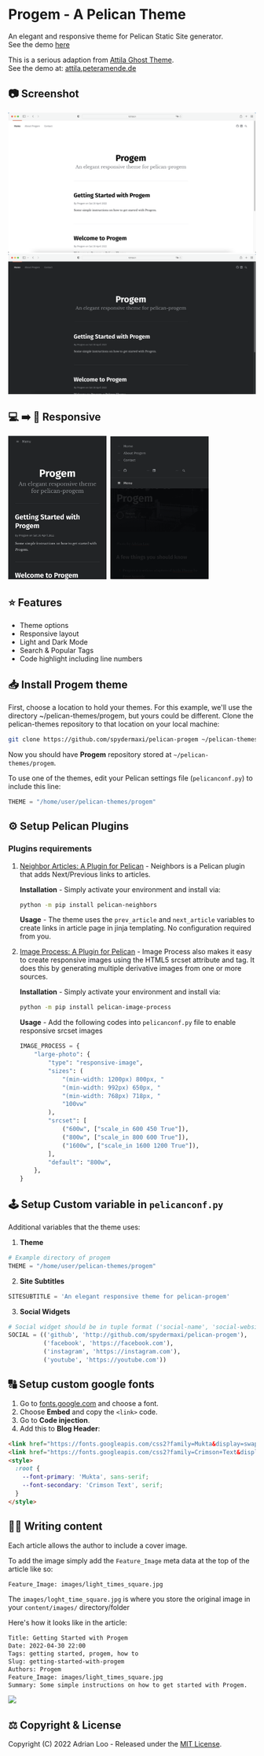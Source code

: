# Progem - A Pelican Theme

An elegant and responsive theme for Pelican Static Site generator.
<br>See the demo [here](https://spydermaxi.github.io/pelican-progem/)

This is a serious adaption from [Attila Ghost Theme](https://github.com/zutrinken/attila).
<br>See the demo at: [attila.peteramende.de](https://attila.peteramende.de/)

## 📷 Screenshot

<img src="https://raw.githubusercontent.com/spydermaxi/pelican-progem/main/screenshots/Progem_light.png" />

<img src="https://raw.githubusercontent.com/spydermaxi/pelican-progem/main/screenshots/Progem_dark.png" />

## 💻 ➡️ 📱 Responsive

<img src="https://raw.githubusercontent.com/spydermaxi/pelican-progem/main/screenshots/responsive_dark.png" width="200px"/>&nbsp;&nbsp;<img src="https://raw.githubusercontent.com/spydermaxi/pelican-progem/main/screenshots/Responsive_menu.png" width="200px"/>

## ⭐️ Features

* Theme options
* Responsive layout
* Light and Dark Mode
* Search & Popular Tags
* Code highlight including line numbers

## 📥 Install Progem theme

First, choose a location to hold your themes. For this example, we'll use the directory ~/pelican-themes/progem, but yours could be different. Clone the pelican-themes repository to that location on your local machine:

```bash
git clone https://github.com/spydermaxi/pelican-progem ~/pelican-themes/progem
```

Now you should have **Progem** repository stored at ``~/pelican-themes/progem``.

To use one of the themes, edit your Pelican settings file (``pelicanconf.py``) to include this line:

```python
THEME = "/home/user/pelican-themes/progem"
```


## ⚙️ Setup Pelican Plugins

### Plugins requirements

1. [Neighbor Articles: A Plugin for Pelican](https://github.com/pelican-plugins/neighbors) - Neighbors is a Pelican plugin that adds Next/Previous links to articles.

    **Installation** - Simply activate your environment and install via:
    ```bash
    python -m pip install pelican-neighbors
    ```

    **Usage** - The theme uses the ``prev_article`` and ``next_article`` variables to create links in article page in jinja templating. No configuration required from you.

2. [Image Process: A Plugin for Pelican](https://github.com/pelican-plugins/image-process) - Image Process also makes it easy to create responsive images using the HTML5 srcset attribute and <picture> tag. It does this by generating multiple derivative images from one or more sources.

    **Installation** - Simply activate your environment and install via:
    ```bash
    python -m pip install pelican-image-process
    ```

    **Usage** - Add the following codes into ``pelicanconf.py`` file to enable responsive srcset images
    ```python
    IMAGE_PROCESS = {
        "large-photo": {
            "type": "responsive-image",
            "sizes": (
                "(min-width: 1200px) 800px, "
                "(min-width: 992px) 650px, "
                "(min-width: 768px) 718px, "
                "100vw"
            ),
            "srcset": [
                ("600w", ["scale_in 600 450 True"]),
                ("800w", ["scale_in 800 600 True"]),
                ("1600w", ["scale_in 1600 1200 True"]),
            ],
            "default": "800w",
        },
    }
    ```

## 🕹️ Setup Custom variable in ``pelicanconf.py``

Additional variables that the theme uses:

1. **Theme**
```python
# Example directory of progem
THEME = "/home/user/pelican-themes/progem"
```
2. **Site Subtitles**
```python
SITESUBTITLE = 'An elegant responsive theme for pelican-progem'
```
3. **Social Widgets**
```python
# Social widget should be in tuple format ('social-name', 'social-website') #
SOCIAL = (('github', 'http://github.com/spydermaxi/pelican-progem'),
          ('facebook', 'https://facebook.com'),
          ('instagram', 'https://instagram.com'),
          ('youtube', 'https://youtube.com'))
```

## 🔠 Setup custom google fonts

1. Go to [fonts.google.com](https://fonts.google.com/) and choose a font.
2. Choose __Embed__ and copy the `<link>` code.
3. Go to __Code injection__.
4. Add this to __Blog Header__:
````html
<link href="https://fonts.googleapis.com/css2?family=Mukta&display=swap" rel="stylesheet">
<link href="https://fonts.googleapis.com/css2?family=Crimson+Text&display=swap" rel="stylesheet">
<style>
  :root {
    --font-primary: 'Mukta', sans-serif;
    --font-secondary: 'Crimson Text', serif;
  }
</style>
````

## ✍🏼 Writing content

Each article allows the author to include a cover image.

To add the image simply add the ``Feature_Image`` meta data at the top of the article like so:

```
Feature_Image: images/light_times_square.jpg
```

The ``images/loght_time_square.jpg`` is where you store the original image in your ``content/images/`` directory/folder

Here's how it looks like in the article:

```
Title: Getting Started with Progem
Date: 2022-04-30 22:00
Tags: getting started, progem, how to
Slug: getting-started-with-progem
Authors: Progem
Feature_Image: images/light_times_square.jpg
Summary: Some simple instructions on how to get started with Progem.
```

<img src="https://raw.githubusercontent.com/spydermaxi/pelican-progem/main/screenshots/Coverimage_sample.png" />
   
[//]: # (Fork the pelican-themes repo.)
[//]: # (Clone your fork to a local directory.)
[//]: # (Use the "git submodule" command to add your theme repo as a submodule.)
[//]: # (Commit changes to master branch of your fork, then submit a pull request to merge the fork into pelican-themes.)

## ⚖️ Copyright & License

Copyright (C) 2022 Adrian Loo - Released under the [MIT License](https://github.com/spydermaxi/pelican-progem/blob/main/LICENSE).
